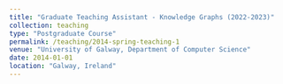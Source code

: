 ```yaml
---
title: "Graduate Teaching Assistant - Knowledge Graphs (2022-2023)"
collection: teaching
type: "Postgraduate Course"
permalink: /teaching/2014-spring-teaching-1
venue: "University of Galway, Department of Computer Science"
date: 2014-01-01
location: "Galway, Ireland"
---
```


